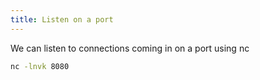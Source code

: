 ```yaml
---
title: Listen on a port
---
```


We can listen to connections coming in on a port using nc

```bash
nc -lnvk 8080
```

